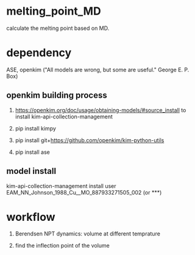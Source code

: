 # melting_point_MD

calculate the melting point based on MD.

# dependency

ASE, openkim ("All models are wrong, but some are useful." George E. P. Box)

## openkim building process

1. https://openkim.org/doc/usage/obtaining-models/#source_install to install kim-api-collection-management

2. pip install kimpy

3. pip install git+https://github.com/openkim/kim-python-utils

4. pip install ase
## model install

kim-api-collection-management install user EAM_NN_Johnson_1988_Cu__MO_887933271505_002 (or ***)

# workflow

1. Berendsen NPT dynamics: volume at different temprature

2. find the inflection point of the volume
